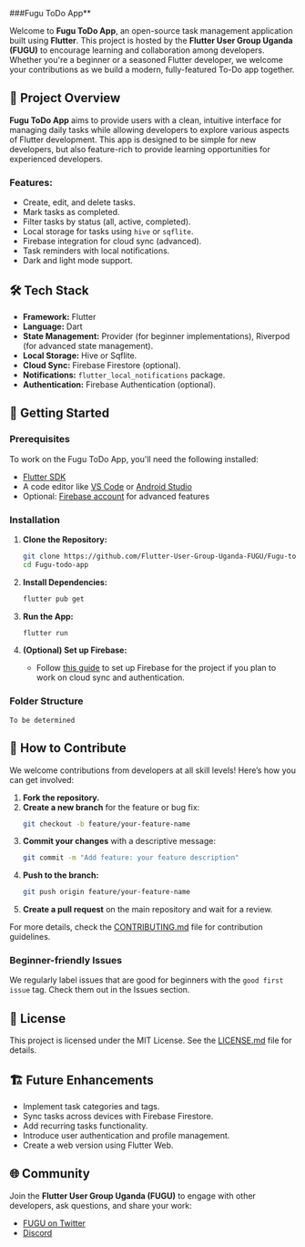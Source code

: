 ###Fugu ToDo App**

Welcome to **Fugu ToDo App**, an open-source task management application built using **Flutter**. This project is hosted by the **Flutter User Group Uganda (FUGU)** to encourage learning and collaboration among developers. Whether you're a beginner or a seasoned Flutter developer, we welcome your contributions as we build a modern, fully-featured To-Do app together.

## 📱 **Project Overview**

**Fugu ToDo App** aims to provide users with a clean, intuitive interface for managing daily tasks while allowing developers to explore various aspects of Flutter development. This app is designed to be simple for new developers, but also feature-rich to provide learning opportunities for experienced developers.

### **Features:**
- Create, edit, and delete tasks.
- Mark tasks as completed.
- Filter tasks by status (all, active, completed).
- Local storage for tasks using `hive` or `sqflite`.
- Firebase integration for cloud sync (advanced).
- Task reminders with local notifications.
- Dark and light mode support.

## 🛠 **Tech Stack**

- **Framework:** Flutter
- **Language:** Dart
- **State Management:** Provider (for beginner implementations), Riverpod (for advanced state management).
- **Local Storage:** Hive or Sqflite.
- **Cloud Sync:** Firebase Firestore (optional).
- **Notifications:** `flutter_local_notifications` package.
- **Authentication:** Firebase Authentication (optional).

## 🎯 **Getting Started**

### **Prerequisites**

To work on the Fugu ToDo App, you'll need the following installed:
- [Flutter SDK](https://flutter.dev/docs/get-started/install)
- A code editor like [VS Code](https://code.visualstudio.com/) or [Android Studio](https://developer.android.com/studio)
- Optional: [Firebase account](https://firebase.google.com/) for advanced features

### **Installation**

1. **Clone the Repository:**
   ```bash
   git clone https://github.com/Flutter-User-Group-Uganda-FUGU/Fugu-todo-app.git
   cd Fugu-todo-app
   ```

2. **Install Dependencies:**
   ```bash
   flutter pub get
   ```

3. **Run the App:**
   ```bash
   flutter run
   ```

4. **(Optional) Set up Firebase:**
   - Follow [this guide](https://firebase.google.com/docs/flutter/setup) to set up Firebase for the project if you plan to work on cloud sync and authentication.

### **Folder Structure**
```
To be determined
```

## 🤝 **How to Contribute**

We welcome contributions from developers at all skill levels! Here’s how you can get involved:

1. **Fork the repository.**
2. **Create a new branch** for the feature or bug fix: 
   ```bash
   git checkout -b feature/your-feature-name
   ```
3. **Commit your changes** with a descriptive message:
   ```bash
   git commit -m "Add feature: your feature description"
   ```
4. **Push to the branch:**
   ```bash
   git push origin feature/your-feature-name
   ```
5. **Create a pull request** on the main repository and wait for a review.

For more details, check the [CONTRIBUTING.md](https://github.com/Flutter-User-Group-Uganda-FUGU/Fugu-todo-app/blob/main/CONTRIBUTING.md) file for contribution guidelines.

### **Beginner-friendly Issues**
We regularly label issues that are good for beginners with the `good first issue` tag. Check them out in the Issues section.

## 📄 **License**

This project is licensed under the MIT License. See the [LICENSE.md](LICENSE.md) file for details.

## 🏗 **Future Enhancements**
- Implement task categories and tags.
- Sync tasks across devices with Firebase Firestore.
- Add recurring tasks functionality.
- Introduce user authentication and profile management.
- Create a web version using Flutter Web.

## 🌐 **Community**

Join the **Flutter User Group Uganda (FUGU)** to engage with other developers, ask questions, and share your work:
- [FUGU on Twitter](https://twitter.com/fugu_uganda)
- [Discord](https://discord.gg/fugu)


